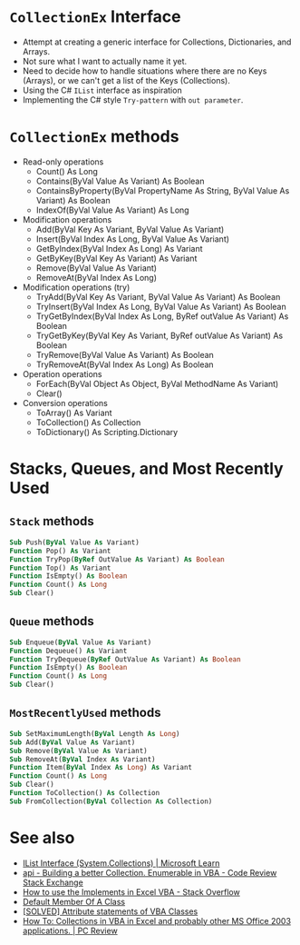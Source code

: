# `CollectionEx` Interface
- Attempt at creating a generic interface for Collections, Dictionaries, and Arrays.
- Not sure what I want to actually name it yet.
- Need to decide how to handle situations where there are no Keys (Arrays), or we can't get a list of the Keys (Collections).
- Using the C\# `IList` interface as inspiration
- Implementing the C\# style `Try-pattern` with `out parameter`.

# `CollectionEx` methods
- Read-only operations
  - Count() As Long
  - Contains(ByVal Value As Variant) As Boolean
  - ContainsByProperty(ByVal PropertyName As String, ByVal Value As Variant) As Boolean
  - IndexOf(ByVal Value As Variant) As Long
- Modification operations 
  - Add(ByVal Key As Variant, ByVal Value As Variant)
  - Insert(ByVal Index As Long, ByVal Value As Variant)
  - GetByIndex(ByVal Index As Long) As Variant
  - GetByKey(ByVal Key As Variant) As Variant
  - Remove(ByVal Value As Variant)
  - RemoveAt(ByVal Index As Long)
- Modification operations (try)
  - TryAdd(ByVal Key As Variant, ByVal Value As Variant) As Boolean
  - TryInsert(ByVal Index As Long, ByVal Value As Variant) As Boolean
  - TryGetByIndex(ByVal Index As Long, ByRef outValue As Variant) As Boolean
  - TryGetByKey(ByVal Key As Variant, ByRef outValue As Variant) As Boolean
  - TryRemove(ByVal Value As Variant) As Boolean
  - TryRemoveAt(ByVal Index As Long) As Boolean
- Operation operations
  - ForEach(ByVal Object As Object, ByVal MethodName As Variant)
  - Clear()
- Conversion operations
  - ToArray() As Variant
  - ToCollection() As Collection
  - ToDictionary() As Scripting.Dictionary

# Stacks, Queues, and Most Recently Used
## `Stack` methods
```vb
Sub Push(ByVal Value As Variant)
Function Pop() As Variant
Function TryPop(ByRef OutValue As Variant) As Boolean
Function Top() As Variant
Function IsEmpty() As Boolean
Function Count() As Long
Sub Clear()
```

## `Queue` methods
```vb
Sub Enqueue(ByVal Value As Variant)
Function Dequeue() As Variant
Function TryDequeue(ByRef OutValue As Variant) As Boolean
Function IsEmpty() As Boolean
Function Count() As Long
Sub Clear()
```

## `MostRecentlyUsed` methods
```vb
Sub SetMaximumLength(ByVal Length As Long)
Sub Add(ByVal Value As Variant)
Sub Remove(ByVal Value As Variant)
Sub RemoveAt(ByVal Index As Variant)
Function Item(ByVal Index As Long) As Variant
Function Count() As Long
Sub Clear()
Function ToCollection() As Collection
Sub FromCollection(ByVal Collection As Collection)
```

# See also
- [IList Interface (System.Collections) | Microsoft Learn](https://learn.microsoft.com/en-us/dotnet/api/system.collections.ilist?view=net-7.0)
- [api - Building a better Collection. Enumerable in VBA - Code Review Stack Exchange](https://codereview.stackexchange.com/questions/60504/building-a-better-collection-enumerable-in-vba)
- [How to use the Implements in Excel VBA - Stack Overflow](https://stackoverflow.com/questions/19373081/how-to-use-the-implements-in-excel-vba/19379641#19379641)
- [Default Member Of A Class](http://www.cpearson.com/excel/DefaultMember.aspx)
- [[SOLVED] Attribute statements of VBA Classes](http://www.excelforum.com/excel-programming-vba-macros/562915-solved-attribute-statements-of-vba-classes.html)
- [How To: Collections in VBA in Excel and probably other MS Office 2003 applications. | PC Review](http://www.pcreview.co.uk/forums/collections-vba-excel-and-probably-other-ms-office-2003-applications-t2293368.html)